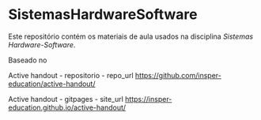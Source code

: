 # SistemasHardwareSoftware

Este repositório contém os materiais de aula usados na disciplina *Sistemas Hardware-Software*.

Baseado no 

Active handout - repositorio - repo_url
https://github.com/insper-education/active-handout/

Active handout - gitpages - site_url
https://insper-education.github.io/active-handout/
